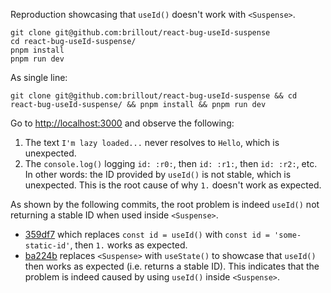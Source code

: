 Reproduction showcasing that `useId()` doesn't work with `<Suspense>`.

```shell
git clone git@github.com:brillout/react-bug-useId-suspense
cd react-bug-useId-suspense/
pnpm install
pnpm run dev
```

As single line:

```shell
git clone git@github.com:brillout/react-bug-useId-suspense && cd react-bug-useId-suspense/ && pnpm install && pnpm run dev
```

Go to [http://localhost:3000](http://localhost:3000) and observe the following:

1. The text `I'm lazy loaded...` never resolves to `Hello`, which is unexpected.
2. The `console.log()` logging `id: :r0:`, then `id: :r1:`, then `id: :r2:`, etc. In other words: the ID provided by `useId()` is not stable, which is unexpected. This is the root cause of why `1.` doesn't work as expected.

As shown by the following commits, the root problem is indeed `useId()` not returning a stable ID when used inside `<Suspense>`.

- [359df7](https://github.com/brillout/react-bug-useId-suspense/commit/c23996864fc759df23902fc44dd59c343e359df7) which replaces `const id = useId()` with `const id = 'some-static-id'`, then `1.` works as expected.
- [ba224b](https://github.com/brillout/react-bug-useId-suspense/commit/4fb4913021e9b1ed792a5fae5880791454ba224b) replaces `<Suspense>` with `useState()` to showcase that `useId()` then works as expected (i.e. returns a stable ID). This indicates that the problem is indeed caused by using `useId()` inside `<Suspense>`.
